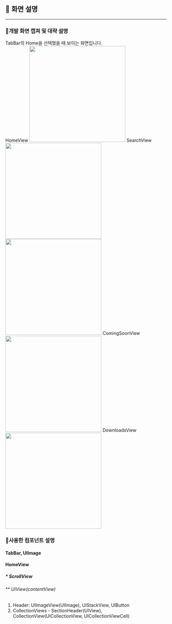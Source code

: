 ## 🙈 화면 설명
<hr>

### 🙉개발 화면 캡쳐 및 대략 설명
TabBar의 Home을 선택했을 때 보이는 화면입니다.
<br>
HomeView
<img src="https://github.com/3rd-PARD-iOS-PART/iOS_MinhyeokKim/blob/main/3rd_hw_KimMinhyeok/readme_images/homeView1.png?raw=true" width="300"/>
SearchView
<img src="https://github.com/3rd-PARD-iOS-PART/iOS_MinhyeokKim/blob/main/3rd_hw_KimMinhyeok/readme_images/searchView1.png?raw=true" width="300"/>
<img src="https://github.com/3rd-PARD-iOS-PART/iOS_MinhyeokKim/blob/main/3rd_hw_KimMinhyeok/readme_images/searchView2.png?raw=true" width="300"/>
ComingSoonView
<img src="https://github.com/3rd-PARD-iOS-PART/iOS_MinhyeokKim/blob/main/3rd_hw_KimMinhyeok/readme_images/comingSoonView1.png?raw=true" width="300"/>
DownloadsView
<img src="https://github.com/3rd-PARD-iOS-PART/iOS_MinhyeokKim/blob/main/3rd_hw_KimMinhyeok/readme_images/downloadView1.png?raw=true" width="300"/>

### 🙊사용한 컴포넌트 설명 
#### TabBar, UIImage
#### HomeView
##### * ScrollView
###### ** UIView(contentView)
1. Header: UIImageView(UIImage), UIStackView, UIButton
2. CollectionViews - SectionHeader(UIView), CollectionView(UICollectionView, UICollectionViewCell)
